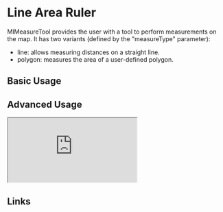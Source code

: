 # Line Area Ruler

MlMeasureTool provides the user with a tool to perform measurements on the map. 
It has two variants (defined by the "measureType" parameter):  

- line: allows measuring distances on a straight line. 
- polygon: measures the area of a user-defined polygon.

## Basic Usage


## Advanced Usage

<iframe
  id="iframe--core-maplibremap--style-change-config"
  title="Style Change Config"
  src="https://mapcomponents.github.io/react-map-components-maplibre/iframe.html?viewMode=story&amp;id=mapcomponents-mlmeasuretool--measure-line"
  allowfullscreen=""
  loading="lazy"
  style={{ width: "100%", height: "500px", border: "0px none" }}
></iframe>

## Links